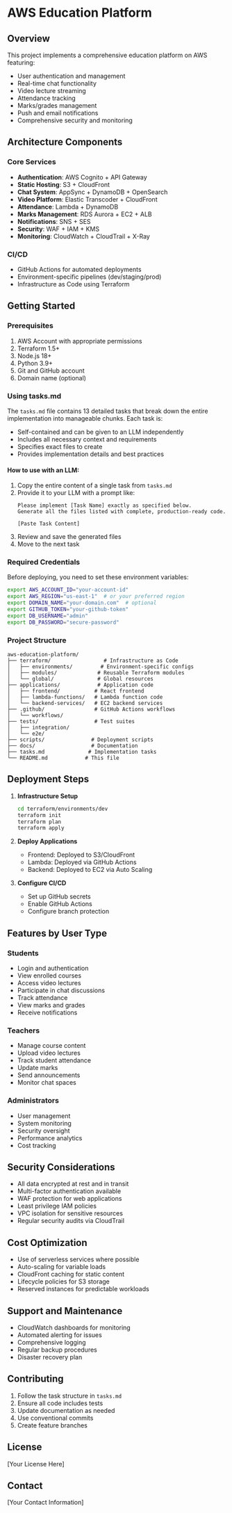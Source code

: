 # AWS Education Platform

## Overview

This project implements a comprehensive education platform on AWS featuring:
- User authentication and management
- Real-time chat functionality
- Video lecture streaming
- Attendance tracking
- Marks/grades management
- Push and email notifications
- Comprehensive security and monitoring

## Architecture Components

### Core Services
- **Authentication**: AWS Cognito + API Gateway
- **Static Hosting**: S3 + CloudFront
- **Chat System**: AppSync + DynamoDB + OpenSearch
- **Video Platform**: Elastic Transcoder + CloudFront
- **Attendance**: Lambda + DynamoDB
- **Marks Management**: RDS Aurora + EC2 + ALB
- **Notifications**: SNS + SES
- **Security**: WAF + IAM + KMS
- **Monitoring**: CloudWatch + CloudTrail + X-Ray

### CI/CD
- GitHub Actions for automated deployments
- Environment-specific pipelines (dev/staging/prod)
- Infrastructure as Code using Terraform

## Getting Started

### Prerequisites
1. AWS Account with appropriate permissions
2. Terraform 1.5+
3. Node.js 18+
4. Python 3.9+
5. Git and GitHub account
6. Domain name (optional)

### Using tasks.md

The `tasks.md` file contains 13 detailed tasks that break down the entire implementation into manageable chunks. Each task is:
- Self-contained and can be given to an LLM independently
- Includes all necessary context and requirements
- Specifies exact files to create
- Provides implementation details and best practices

#### How to use with an LLM:
1. Copy the entire content of a single task from `tasks.md`
2. Provide it to your LLM with a prompt like:
   ```
   Please implement [Task Name] exactly as specified below. 
   Generate all the files listed with complete, production-ready code.
   
   [Paste Task Content]
   ```
3. Review and save the generated files
4. Move to the next task

### Required Credentials

Before deploying, you need to set these environment variables:
```bash
export AWS_ACCOUNT_ID="your-account-id"
export AWS_REGION="us-east-1"  # or your preferred region
export DOMAIN_NAME="your-domain.com"  # optional
export GITHUB_TOKEN="your-github-token"
export DB_USERNAME="admin"
export DB_PASSWORD="secure-password"
```

### Project Structure
```
aws-education-platform/
├── terraform/                 # Infrastructure as Code
│   ├── environments/         # Environment-specific configs
│   ├── modules/             # Reusable Terraform modules
│   └── global/              # Global resources
├── applications/            # Application code
│   ├── frontend/           # React frontend
│   ├── lambda-functions/   # Lambda function code
│   └── backend-services/   # EC2 backend services
├── .github/                # GitHub Actions workflows
│   └── workflows/
├── tests/                  # Test suites
│   ├── integration/
│   └── e2e/
├── scripts/               # Deployment scripts
├── docs/                  # Documentation
├── tasks.md              # Implementation tasks
└── README.md            # This file
```

## Deployment Steps

1. **Infrastructure Setup**
   ```bash
   cd terraform/environments/dev
   terraform init
   terraform plan
   terraform apply
   ```

2. **Deploy Applications**
   - Frontend: Deployed to S3/CloudFront
   - Lambda: Deployed via GitHub Actions
   - Backend: Deployed to EC2 via Auto Scaling

3. **Configure CI/CD**
   - Set up GitHub secrets
   - Enable GitHub Actions
   - Configure branch protection

## Features by User Type

### Students
- Login and authentication
- View enrolled courses
- Access video lectures
- Participate in chat discussions
- Track attendance
- View marks and grades
- Receive notifications

### Teachers
- Manage course content
- Upload video lectures
- Track student attendance
- Update marks
- Send announcements
- Monitor chat spaces

### Administrators
- User management
- System monitoring
- Security oversight
- Performance analytics
- Cost tracking

## Security Considerations

- All data encrypted at rest and in transit
- Multi-factor authentication available
- WAF protection for web applications
- Least privilege IAM policies
- VPC isolation for sensitive resources
- Regular security audits via CloudTrail

## Cost Optimization

- Use of serverless services where possible
- Auto-scaling for variable loads
- CloudFront caching for static content
- Lifecycle policies for S3 storage
- Reserved instances for predictable workloads

## Support and Maintenance

- CloudWatch dashboards for monitoring
- Automated alerting for issues
- Comprehensive logging
- Regular backup procedures
- Disaster recovery plan

## Contributing

1. Follow the task structure in `tasks.md`
2. Ensure all code includes tests
3. Update documentation as needed
4. Use conventional commits
5. Create feature branches

## License

[Your License Here]

## Contact

[Your Contact Information]
